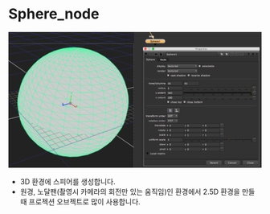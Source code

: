 # Sphere\_node

![](../../.gitbook/assets/sphere_node.png)

* 3D 환경에 스피어를 생성합니다.
* 원경, 노달팬\(촬영시 카메라의 회전만 있는 움직임\)인 환경에서 2.5D 환경을 만들 때 프로젝션 오브젝트로 많이 사용합니다.

